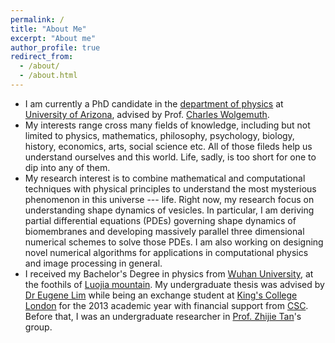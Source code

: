 ```yaml
---
permalink: /
title: "About Me"
excerpt: "About me"
author_profile: true
redirect_from: 
  - /about/
  - /about.html
---
```


- I am currently a PhD candidate in the [department of physics](https://w3.physics.arizona.edu/) at [University of Arizona](https://www.arizona.edu/), advised by Prof. [Charles Wolgemuth](http://www.physics.arizona.edu/~wolg/).
- My interests range cross many fields of knowledge, including but not limited to physics, mathematics, philosophy, psychology, biology, history, economics, arts, social science etc. All of those fileds help us understand ourselves and this world. Life, sadly, is too short for one to dip into any of them.
- My research interest is to combine mathematical and computational techniques with physical principles to understand the most mysterious phenomenon in this universe --- life. Right now, my research focus on understanding shape dynamics of vesicles. In particular, I am deriving partial differential equations (PDEs) governing shape dynamics of biomembranes and developing massively parallel three dimensional numerical schemes to solve those PDEs. I am also working on designing novel numerical algorithms for applications in computational physics and image processing in general.
- I received my Bachelor's Degree in physics from [Wuhan University](https://www.whu.edu.cn/), at the foothils of [Luojia mountain](https://zh.wikipedia.org/wiki/珞珈山).  My undergraduate thesis was    advised by [Dr Eugene Lim](https://www.kcl.ac.uk/people/eugene-lim) while being an exchange student at  [King's College London](https://www.kcl.ac.uk/)  for the 2013 academic year with financial support from [CSC](https://www.csc.edu.cn/). Before that, I was an undergraduate researcher in [Prof. Zhijie Tan](http://physics.whu.edu.cn/info/1052/2105.htm)'s group.





